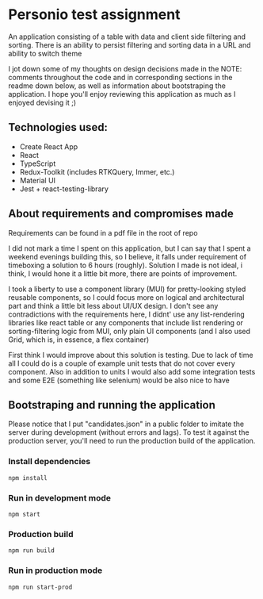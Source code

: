 # Personio test assignment

An application consisting of a table with data and client side filtering and sorting. There is an ability to persist
filtering and sorting data in a URL and ability to switch theme

I jot down some of my thoughts on design decisions made in the NOTE: comments throughout the code
and in corresponding sections in the readme down below, as well as information about bootstraping the application.
I hope you'll enjoy reviewing this application as much as I enjoyed devising it ;)

## Technologies used:
- Create React App
- React
- TypeScript
- Redux-Toolkit (includes RTKQuery, Immer, etc.)
- Material UI
- Jest + react-testing-library

## About requirements and compromises made

Requirements can be found in a pdf file in the root of repo

I did not mark a time I spent on this application, but I can say that I spent a weekend evenings building this,
so I believe, it falls under requirement of timeboxing a solution to 6 hours (roughly). Solution I made is
not ideal, i think, I would hone it a little bit more, there are points of improvement.

I took a liberty to use a component library (MUI) for pretty-looking styled reusable components, so
I could focus more on logical and architectural part and think a little bit less about UI/UX design.
I don't see any contradictions with the requirements here, I didnt' use any list-rendering libraries
like react table or any components that include list rendering or sorting-filtering logic from MUI, only
plain UI components (and I also used Grid, which is, in essence, a flex container)

First think I would improve about this solution is testing. Due to lack of time all I could do is a
couple of example unit tests that do not cover every component. Also in addition to units I would also
add some integration tests and some E2E (something like selenium) would be also nice to have


## Bootstraping and running the application

Please notice that I put "candidates.json" in a public folder to imitate the server during development
(without errors and lags). To test it against the production server, you'll need to run the production build of the
application.

### Install dependencies
`npm install`

### Run in development mode
`npm start`

### Production build
`npm run build`

### Run in production mode
`npm run start-prod`
